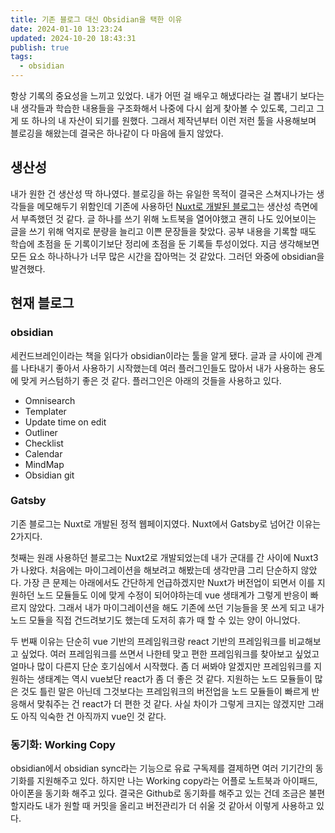 ```yaml
---
title: 기존 블로그 대신 Obsidian을 택한 이유
date: 2024-01-10 13:23:24
updated: 2024-10-20 18:43:31
publish: true
tags:
  - obsidian
---
```

항상 기록의 중요성을 느끼고 있었다. 내가 어떤 걸 배우고 해냈다라는 걸 뽑내기 보다는 내 생각들과 학습한 내용들을 구조화해서 나중에 다시 쉽게 찾아볼 수 있도록, 그리고 그게 또 하나의 내 자산이 되기를 원했다. 그래서 제작년부터 이런 저런 툴을 사용해보며 블로깅을 해왔는데 결국은 하나같이 다 마음에 들지 않았다.
## 생산성
내가 원한 건 생산성 딱 하나였다. 블로깅을 하는 유일한 목적이 결국은 스쳐지나가는 생각들을 메모해두기 위함인데 기존에 사용하던 [Nuxt로 개발된 블로그](https://github.com/theminjunchoi/ex-blog)는 생산성 측면에서 부족했던 것 같다. 글 하나를 쓰기 위해 노트북을 열어야했고 괜히 나도 있어보이는 글을 쓰기 위해 억지로 분량을 늘리고 이쁜 문장들을 찾았다. 공부 내용을 기록할 때도 학습에 초점을 둔 기록이기보단 정리에 초점을 둔 기록들 투성이었다. 지금 생각해보면 모든 요소 하나하나가 너무 많은 시간을 잡아먹는 것 같았다. 그러던 와중에 obsidian을 발견했다.
## 현재 블로그
### obsidian
세컨드브레인이라는 책을 읽다가 obsidian이라는 툴을 알게 됐다. 글과 글 사이에 관계를 나타내기 좋아서 사용하기 시작했는데 여러 플러그인들도 많아서 내가 사용하는 용도에 맞게 커스텀하기 좋은 것 같다. 플러그인은 아래의 것들을 사용하고 있다.
- Omnisearch
- Templater
- Update time on edit
- Outliner
- Checklist
- Calendar
- MindMap
- Obsidian git
### Gatsby
기존 블로그는 Nuxt로 개발된 정적 웹페이지였다. Nuxt에서 Gatsby로 넘어간 이유는 2가지다.

첫째는 원래 사용하던 블로그는 Nuxt2로 개발되었는데 내가 군대를 간 사이에 Nuxt3가 나왔다. 처음에는 마이그레이션을 해보려고 해봤는데 생각만큼 그리 단순하지 않았다. 가장 큰 문제는 아래에서도 간단하게 언급하겠지만 Nuxt가 버전업이 되면서 이를 지원하던 노드 모듈들도 이에 맞게 수정이 되어야하는데 vue 생태계가 그렇게 반응이 빠르지 않았다. 그래서 내가 마이그레이션을 해도 기존에 쓰던 기능들을 못 쓰게 되고 내가 노드 모듈을 직접 건드려보기도 했는데 도저히 휴가 때 할 수 있는 양이 아니었다.

두 번째 이유는 단순히 vue 기반의 프레임워크랑 react 기반의 프레임워크를 비교해보고 싶었다. 여러 프레임워크를 쓰면서 나한테 맞고 편한 프레임워크를 찾아보고 싶었고 얼마나 많이 다른지 단순 호기심에서 시작했다. 좀 더 써봐야 알겠지만 프레임워크를 지원하는 생태계는 역시 vue보단 react가 좀 더 좋은 것 같다. 지원하는 노드 모듈들이 많은 것도 틀린 말은 아닌데 그것보다는 프레임워크의 버전업을 노드 모듈들이 빠르게 반응해서 맞춰주는 건 react가 더 편한 것 같다. 사실 차이가 그렇게 크지는 않겠지만 그래도 아직 익숙한 건 아직까지 vue인 것 같다. 
### 동기화: Working Copy
obsidian에서 obsidian sync라는 기능으로 유료 구독제를 결제하면 여러 기기간의 동기화를 지원해주고 있다. 하지만 나는 Working copy라는 어플로 노트북과 아이패드, 아이폰을 동기화 해주고 있다.  결국은 Github로 동기화를 해주고 있는 건데 조금은 불편할지라도 내가 원할 때 커밋을 올리고 버전관리가 더 쉬울 것 같아서 이렇게 사용하고 있다.